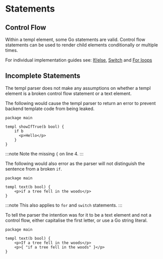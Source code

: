 # Statements

## Control Flow

Within a templ element, some Go statements are valid. Control flow statements can be used to render child elements
conditionally or multiple times.

For individual implementation guides see: [If/else](/syntax-and-usage/if-else), [Switch](/syntax-and-usage/switch) and
[For loops](/syntax-and-usage/loops)

## Incomplete Statements

The templ parser does not make any assumptions on whether a templ element is a broken control flow statement or a text
element.

The following would cause the templ parser to return an error to prevent backend template code from being leaked.

```templ title="broken-if.templ"
package main

templ showIfTrue(b bool) {
	if b 
	  <p>Hello</p>
	}
}
```

:::note
Note the missing `{` on line 4.
:::

The following would also error as the parser will not distinguish the sentence from a broken `if`.

```templ title="paragraph.templ"
package main

templ text(b bool) {
	<p>if a tree fell in the woods</p>
}
```

:::note
This also applies to `for` and `switch` statements.
:::

To tell the parser the intention was for it to be a text element and not a control flow, either capitalise the first
letter, or use a Go string literal.

```templ title="paragraph.templ"
package main

templ text(b bool) {
	<p>If a tree fell in the woods</p>
	<p>{ "if a tree fell in the woods" }</p>
}
```
